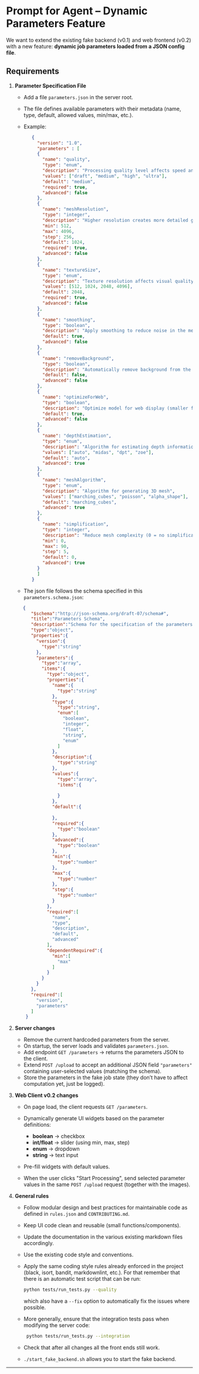 # Prompt for Agent – Dynamic Parameters Feature

We want to extend the existing fake backend (v0.1) and web frontend (v0.2) with a new feature: **dynamic job parameters loaded from a JSON config file**.

## Requirements

1. **Parameter Specification File**

   * Add a file `parameters.json` in the server root.
   * The file defines available parameters with their metadata (name, type, default, allowed values, min/max, etc.).
   * Example:

     ```json
        {
          "version": "1.0",
          "parameters" : [
          {
            "name": "quality",
            "type": "enum",
            "description": "Processing quality level affects speed and output detail",
            "values": ["draft", "medium", "high", "ultra"],
            "default": "medium",
            "required": true,
            "advanced": false
          },
          {
            "name": "meshResolution",
            "type": "integer",
            "description": "Higher resolution creates more detailed geometry",
            "min": 512,
            "max": 4096,
            "step": 256,
            "default": 1024,
            "required": true,
            "advanced": false
          },
          {
            "name": "textureSize",
            "type": "enum",
            "description": "Texture resolution affects visual quality",
            "values": [512, 1024, 2048, 4096],
            "default": 2048,
            "required": true,
            "advanced": false
          },
          {
            "name": "smoothing",
            "type": "boolean",
            "description": "Apply smoothing to reduce noise in the mesh",
            "default": true,
            "advanced": false
          },
          {
            "name": "removeBackground",
            "type": "boolean",
            "description": "Automatically remove background from the input image",
            "default": false,
            "advanced": false
          },
          {
            "name": "optimizeForWeb",
            "type": "boolean",
            "description": "Optimize model for web display (smaller file size)",
            "default": true,
            "advanced": false
          },
          {
            "name": "depthEstimation",
            "type": "enum",
            "description": "Algorithm for estimating depth information",
            "values": ["auto", "midas", "dpt", "zoe"],
            "default": "auto",
            "advanced": true
          },
          {
            "name": "meshAlgorithm",
            "type": "enum",
            "description": "Algorithm for generating 3D mesh",
            "values": ["marching_cubes", "poisson", "alpha_shape"],
            "default": "marching_cubes",
            "advanced": true
          },
          {
            "name": "simplification",
            "type": "integer",
            "description": "Reduce mesh complexity (0 = no simplification)",
            "min": 0,
            "max": 90,
            "step": 5,
            "default": 0,
            "advanced": true
          }
          ]
        }
     ```

   * The json file follows the schema specified in this `parameters.schema.json`:

    ```json
       {
          "$schema":"http://json-schema.org/draft-07/schema#",
          "title":"Parameters Schema",
          "description":"Schema for the specification of the parameters of the 3d reconstruction",
          "type":"object",
          "properties":{
            "version":{
              "type":"string"
            },
            "parameters":{
              "type":"array",
              "items":{
                "type":"object",
                "properties":{
                  "name":{
                    "type":"string"
                  },
                  "type":{
                    "type":"string",
                    "enum":[
                      "boolean",
                      "integer",
                      "float",
                      "string",
                      "enum"
                    ]
                  },
                  "description":{
                    "type":"string"
                  },
                  "values":{
                    "type":"array",
                    "items":{
        
                    }
                  },
                  "default":{
        
                  },
                  "required":{
                    "type":"boolean"
                  },
                  "advanced":{
                    "type":"boolean"
                  },
                  "min":{
                    "type":"number"
                  },
                  "max":{
                    "type":"number"
                  },
                  "step":{
                    "type":"number"
                  }
                },
                "required":[
                  "name",
                  "type",
                  "description",
                  "default",
                  "advanced"
                ],
                "dependentRequired":{
                  "min":[
                    "max"
                  ]
                }
              }
            }
          },
          "required":[
            "version",
            "parameters"
          ]
        }
    ```

2. **Server changes**

   * Remove the current hardcoded parameters from the server.
   * On startup, the server loads and validates `parameters.json`.
   * Add endpoint `GET /parameters` → returns the parameters JSON to the client.
   * Extend `POST /upload` to accept an additional JSON field `"parameters"` containing user-selected values (matching the schema).
   * Store the parameters in the fake job state (they don’t have to affect computation yet, just be logged).

3. **Web Client v0.2 changes**

   * On page load, the client requests `GET /parameters`.
   * Dynamically generate UI widgets based on the parameter definitions:

     * **boolean** → checkbox
     * **int/float** → slider (using min, max, step)
     * **enum** → dropdown
     * **string** → text input
   * Pre-fill widgets with default values.
   * When the user clicks "Start Processing", send selected parameter values in the same `POST /upload` request (together with the images).

4. **General rules**

   * Follow modular design and best practices for maintainable code as defined in `rules.json` and `CONTRIBUTING.md`.
   * Keep UI code clean and reusable (small functions/components).
   * Update the documentation in the various existing markdown files accordingly.
   * Use the existing code style and conventions.
   * Apply the same coding style rules already enforced in the project (black, isort, bandit, markdownlint, etc.). For that remember that there is an automatic test script that can be run:

      ```bash
      python tests/run_tests.py --quality
      ```

     which also have a `--fix` option to automatically fix the issues where possible.
   * More generally, ensure that the integration tests pass when modifying the server code:

     ```bash
      python tests/run_tests.py --integration
      ```

   * Check that after all changes all the front ends still work.
   * `./start_fake_backend.sh` allows you to start the fake backend.

---
